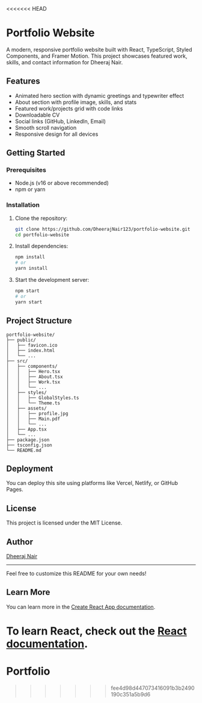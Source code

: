 <<<<<<< HEAD

# Portfolio Website

A modern, responsive portfolio website built with React, TypeScript, Styled Components, and Framer Motion. This project showcases featured work, skills, and contact information for Dheeraj Nair.

## Features
- Animated hero section with dynamic greetings and typewriter effect
- About section with profile image, skills, and stats
- Featured work/projects grid with code links
- Downloadable CV
- Social links (GitHub, LinkedIn, Email)
- Smooth scroll navigation
- Responsive design for all devices

## Getting Started

### Prerequisites
- Node.js (v16 or above recommended)
- npm or yarn

### Installation
1. Clone the repository:
   ```sh
   git clone https://github.com/DheerajNair123/portfolio-website.git
   cd portfolio-website
   ```
2. Install dependencies:
   ```sh
   npm install
   # or
   yarn install
   ```
3. Start the development server:
   ```sh
   npm start
   # or
   yarn start
   ```

## Project Structure
```
portfolio-website/
├── public/
│   ├── favicon.ico
│   ├── index.html
│   └── ...
├── src/
│   ├── components/
│   │   ├── Hero.tsx
│   │   ├── About.tsx
│   │   ├── Work.tsx
│   │   └── ...
│   ├── styles/
│   │   ├── GlobalStyles.ts
│   │   └── Theme.ts
│   ├── assets/
│   │   ├── profile.jpg
│   │   ├── Main.pdf
│   │   └── ...
│   ├── App.tsx
│   └── ...
├── package.json
├── tsconfig.json
└── README.md
```

## Deployment
You can deploy this site using platforms like Vercel, Netlify, or GitHub Pages.

## License
This project is licensed under the MIT License.

## Author
[Dheeraj Nair](https://github.com/DheerajNair123)

---
Feel free to customize this README for your own needs!

## Learn More

You can learn more in the [Create React App documentation](https://facebook.github.io/create-react-app/docs/getting-started).

To learn React, check out the [React documentation](https://reactjs.org/).
=======
# Portfolio
>>>>>>> fee4d98d447073416091b3b2490190c351a5b9d6

